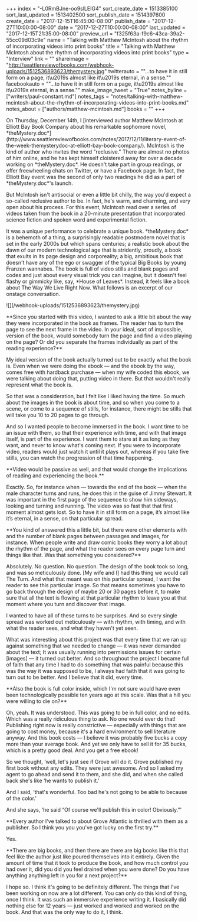 +++
index = "-L0RmBJne-oo9slLEIG4"
sort_create_date = 1513385100
sort_last_updated = 1513402500
sort_publish_date = 1514397600
create_date = "2017-12-15T16:45:00-08:00"
publish_date = "2017-12-27T10:00:00-08:00"
date = "2017-12-27T10:00:00-08:00"
last_updated = "2017-12-15T21:35:00-08:00"
preview_url = "f325f63a-f9c6-43ca-39a2-55cc09d03c9e"
name = "Talking with Matthew McIntosh about the rhythm of incorporating videos into print books"
title = "Talking with Matthew McIntosh about the rhythm of incorporating videos into print books"
type = "Interview"
link = ""
shareimage = "http://seattlereviewofbooks.com/webhook-uploads/1512536893623/themystery.jpg"
twitterauto = "\"...to have it in still form on a page, it\u2019s almost like it\u2019s eternal, in a sense.\""
facebookauto = "\"...to have it in still form on a page, it\u2019s almost like it\u2019s eternal, in a sense.\""
make_image_tweet = "True"
notes_byline = ["writers/paul-constant.md"]
notes_tags = "notes/talking-with-matthew-mcintosh-about-the-rhythm-of-incorporating-videos-into-print-books.md"
notes_about = ["authors/matthew-mcintosh.md"]
books = ""
+++
<p class="intro">On Thursday, December 14th, I [interviewed author Matthew McIntosh at Elliott Bay Book Company about his remarkable sophomore novel, *theMystery.doc*](http://www.seattlereviewofbooks.com/notes/2017/12/11/literary-event-of-the-week-themysterydoc-at-elliott-bay-book-company/). McIntosh is the kind of author who invites the word "reclusive." There are almost no photos of him online, and he has kept himself cloistered away for over a decade working on *theMystery.doc*. He doesn't take part in group readings, or offer freewheeling chats on Twitter, or have a Facebook page. In fact, the Elliott Bay event was the second of only two readings he did as a part of *theMystery.doc*'s launch.</p>

<p class="intro">But McIntosh isn't antisocial or even a little bit chilly, the way you'd expect a so-called reclusive author to be. In fact, he's warm, and charming, and very open about his process. For this event, McIntosh read over a series of videos taken from the book in a 20-minute presentation that incorporated science fiction and spoken word and experimental fiction.</p>

<p class="intro">It was a unique performance to celebrate a unique book. *theMystery.doc* is a behemoth of a thing, a surprisingly readable postmodern novel that is set in the early 2000s but which spans centuries; a realistic book about the dawn of our modern technological age that is stridently, proudly, a book that exults in its page design and corporeality; a big, ambitious  book that doesn't have any of the ego or swagger of the typical Big Books by young Franzen wannabes. The book is full of video stills and blank pages and codes and just about every visual trick you can imagine, but it doesn't feel flashy or gimmicky like, say, *House of Leaves*. Instead, it feels like a book about The Way We Live Right Now. What follows is an excerpt of our onstage conversation.</p>

<p class="image-left">![](/webhook-uploads/1512536893623/themystery.jpg)</p>**Since you started with this video, I wanted to ask a little bit about the way they were incorporated in the book as frames. The reader has to turn the page to see the next frame in the video. In your ideal, sort of impossible, version of the book, would somebody turn the page and find a video playing on the page? Or did you separate the frames individually as part of the reading experience?**

<p class="noindent">My ideal version of the book actually turned out to be exactly what the book is. Even when we were doing the ebook — and the ebook by the way, comes free with hardback purchase — when my wife coded this ebook, we were talking about doing that, putting video in there. But that wouldn't really represent what the book is.</p>

So that was a consideration, but I felt like I liked having the time. So much about the images in the book is about time, and so when you come to a scene, or come to a sequence of stills, for instance, there might be stills that will take you 10 to 20 pages to go through. 

And so I wanted people to become immersed in the book. I want time to be an issue with them, so that their experience with time, and with that image itself, is part of the experience. I want them to stare at it as long as they want, and never to know what's coming next. If you were to incorporate video, readers would just watch it until it plays out, whereas if you take five stills, you can watch the progression of that time happening. 

<p class="noindent">**Video would be passive as well, and that would change the implications of reading and experiencing the book.**</p> 

<p class="noindent">Exactly. So, for instance when — towards the end of the book — when the male character turns and runs, he does this in the guise of Jimmy Stewart. It was important in the first page of the sequence to show him sideways, looking and turning and running. The video was so fast that that first moment almost gets lost. So to have it in still form on a page, it’s almost like it’s eternal, in a sense, on that particular spread.</p> 

<p class="noindent">**You kind of answered this a little bit, but there were other elements with and the number of blank pages between passages and images, for instance. When people write and draw comic books they worry a lot about the rhythm of the page, and what the reader sees on every page turn and things like that. Was that something you considered?**</p>

<p class="noindent">Absolutely. No question. No question. The design of the book took so long, and was so meticulously done. [My wife and I] had this thing we would call The Turn. And what that meant was on this particular spread, I want the reader to see this particular image. So that means sometimes you have to go back through the design of maybe 20 or 30 pages before it, to make sure that all the text is flowing at that particular rhythm to leave you at that moment where you turn and discover that image.</p>

I wanted to have all of these turns to be surprises. And so every single spread was worked out meticulously — with rhythm, with timing, and with what the reader sees, and what they haven't yet seen. 

What was interesting about this project was that every time that we ran up against something that we needed to change — it was never demanded about the text; It was usually running into permissions issues for certain [images] — it turned out better. And so throughout the project I became full of faith that any time I had to do something that was painful because this was the way it was supposed to be, I always had faith that it was going to turn out to be better. And I believe that it did, every time.

<p class="noindent">**Also the book is full color inside, which I'm not sure would have even been technologically possible ten years ago at this scale. Was that a hill you were willing to die on?**</p>

<p class="noindent">Oh, yeah. It was understood. This was going to be in full color, and no edits. Which was a really ridiculous thing to ask. No one would ever do that! Publishing right now is really constrictive — especially with things that are going to cost money, because it's a hard environment to sell literature anyway. And this book costs — I believe it was probably five bucks a copy more than your average book. And yet we only have to sell it for 35 bucks, which is a pretty good deal. And you get a free ebook!</p>

So we thought, ‘well, let's just see if Grove will do it. Grove published my first book without any edits. They were just awesome. And so I asked my agent to go ahead and send it to them, and she did, and when she called back she's like ‘he wants to publish it.’

And I said, ‘that's wonderful. Too bad he's not going to be able to because of the color.’ 

And she says, ‘he said “Of course we'll publish this in color! Obviously.”'

<p class="noindent">**Every author I've talked to about Grove Atlantic is thrilled with them as a publisher. So I think you you you've got lucky on the first try.**</p>

<p class="noindent">Yes.</p> 

<p class="noindent">**There are big books, and then there are there are big books like this that feel like the author just like poured themselves into it entirely. Given the amount of time that it took to produce the book, and how much control you had over it, did you did you feel drained when you were done? Do you have anything anything left in you for a next project?**</p>

<p class="noindent">I hope so. I think it's going to be definitely different. The things that I've been working on now are a lot different. You can only do this kind of thing, once I think. It was such an immersive experience writing it. I basically did nothing else for 12 years — just worked and worked and worked on the book. And that was the only way to do it, I think.</p>

